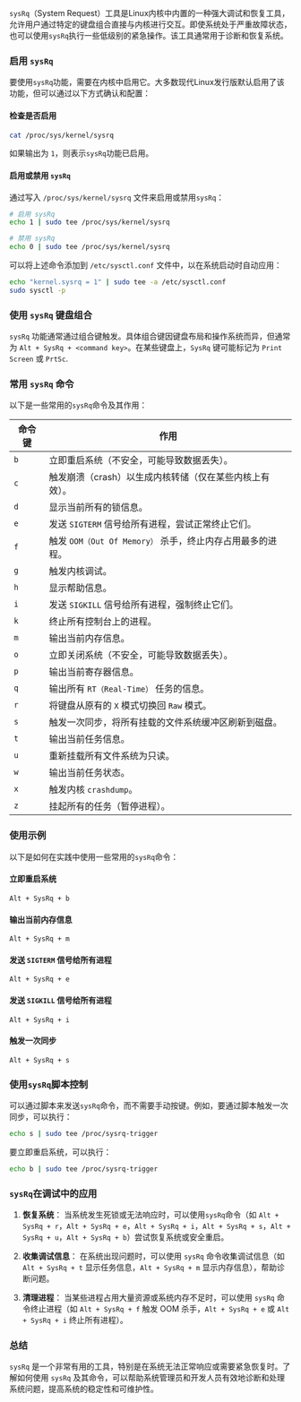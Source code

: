 `sysRq`（System Request）工具是Linux内核中内置的一种强大调试和恢复工具，允许用户通过特定的键盘组合直接与内核进行交互。即使系统处于严重故障状态，也可以使用`sysRq`执行一些低级别的紧急操作。该工具通常用于诊断和恢复系统。

### 启用 `sysRq`

要使用`sysRq`功能，需要在内核中启用它。大多数现代Linux发行版默认启用了该功能，但可以通过以下方式确认和配置：

#### 检查是否启用

```bash
cat /proc/sys/kernel/sysrq
```

如果输出为 `1`，则表示`sysRq`功能已启用。

#### 启用或禁用 `sysRq`

通过写入 `/proc/sys/kernel/sysrq` 文件来启用或禁用`sysRq`：

```bash
# 启用 sysRq
echo 1 | sudo tee /proc/sys/kernel/sysrq

# 禁用 sysRq
echo 0 | sudo tee /proc/sys/kernel/sysrq
```

可以将上述命令添加到 `/etc/sysctl.conf` 文件中，以在系统启动时自动应用：

```bash
echo "kernel.sysrq = 1" | sudo tee -a /etc/sysctl.conf
sudo sysctl -p
```

### 使用 `sysRq` 键盘组合

`sysRq` 功能通常通过组合键触发。具体组合键因键盘布局和操作系统而异，但通常为 `Alt + SysRq + <command key>`。在某些键盘上，`SysRq` 键可能标记为 `Print Screen` 或 `PrtSc`.

### 常用 `sysRq` 命令

以下是一些常用的`sysRq`命令及其作用：

| 命令键 | 作用                                             |
|--------|--------------------------------------------------|
| `b`    | 立即重启系统（不安全，可能导致数据丢失）。       |
| `c`    | 触发崩溃（crash）以生成内核转储（仅在某些内核上有效）。|
| `d`    | 显示当前所有的锁信息。                           |
| `e`    | 发送 `SIGTERM` 信号给所有进程，尝试正常终止它们。|
| `f`    | 触发 `OOM（Out Of Memory）` 杀手，终止内存占用最多的进程。|
| `g`    | 触发内核调试。                                   |
| `h`    | 显示帮助信息。                                   |
| `i`    | 发送 `SIGKILL` 信号给所有进程，强制终止它们。    |
| `k`    | 终止所有控制台上的进程。                         |
| `m`    | 输出当前内存信息。                               |
| `o`    | 立即关闭系统（不安全，可能导致数据丢失）。       |
| `p`    | 输出当前寄存器信息。                             |
| `q`    | 输出所有 `RT（Real-Time）` 任务的信息。           |
| `r`    | 将键盘从原有的 `X` 模式切换回 `Raw` 模式。       |
| `s`    | 触发一次同步，将所有挂载的文件系统缓冲区刷新到磁盘。|
| `t`    | 输出当前任务信息。                               |
| `u`    | 重新挂载所有文件系统为只读。                     |
| `w`    | 输出当前任务状态。                               |
| `x`    | 触发内核 `crashdump`。                           |
| `z`    | 挂起所有的任务（暂停进程）。                     |

### 使用示例

以下是如何在实践中使用一些常用的`sysRq`命令：

#### 立即重启系统

```plaintext
Alt + SysRq + b
```

#### 输出当前内存信息

```plaintext
Alt + SysRq + m
```

#### 发送 `SIGTERM` 信号给所有进程

```plaintext
Alt + SysRq + e
```

#### 发送 `SIGKILL` 信号给所有进程

```plaintext
Alt + SysRq + i
```

#### 触发一次同步

```plaintext
Alt + SysRq + s
```

### 使用`sysRq`脚本控制

可以通过脚本来发送`sysRq`命令，而不需要手动按键。例如，要通过脚本触发一次同步，可以执行：

```bash
echo s | sudo tee /proc/sysrq-trigger
```

要立即重启系统，可以执行：

```bash
echo b | sudo tee /proc/sysrq-trigger
```

### `sysRq`在调试中的应用

1. **恢复系统**：
   当系统发生死锁或无法响应时，可以使用`sysRq`命令（如 `Alt + SysRq + r`，`Alt + SysRq + e`，`Alt + SysRq + i`，`Alt + SysRq + s`，`Alt + SysRq + u`，`Alt + SysRq + b`）尝试恢复系统或安全重启。

2. **收集调试信息**：
   在系统出现问题时，可以使用 `sysRq` 命令收集调试信息（如 `Alt + SysRq + t` 显示任务信息，`Alt + SysRq + m` 显示内存信息），帮助诊断问题。

3. **清理进程**：
   当某些进程占用大量资源或系统内存不足时，可以使用 `sysRq` 命令终止进程（如 `Alt + SysRq + f` 触发 OOM 杀手，`Alt + SysRq + e` 或 `Alt + SysRq + i` 终止所有进程）。

### 总结

`sysRq` 是一个非常有用的工具，特别是在系统无法正常响应或需要紧急恢复时。了解如何使用 `sysRq` 及其命令，可以帮助系统管理员和开发人员有效地诊断和处理系统问题，提高系统的稳定性和可维护性。